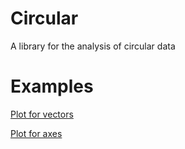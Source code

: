 # Circular
A library for the analysis of circular data

# Examples
[Plot for vectors](examples/D01.png)

[Plot for axes](examples/D02.png)
